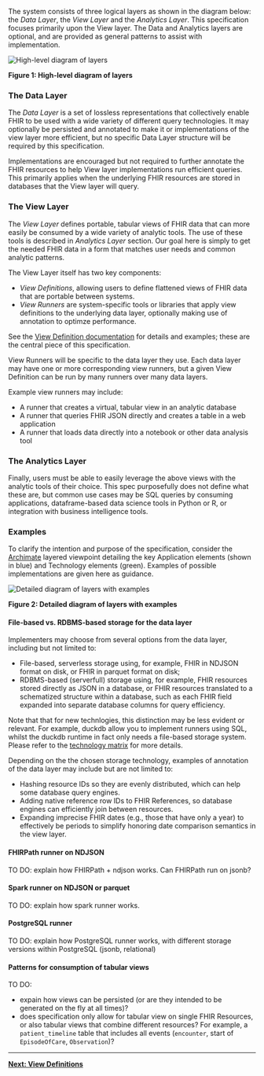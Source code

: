 The system consists of three logical layers as shown in the diagram below:
the *Data Layer*, the *View Layer* and the *Analytics Layer*. This specification
focuses primarily upon the View layer. The Data and Analytics layers are optional,
and are provided as general patterns to assist with implementation.

<img src="layers-high-level.jpg" alt="High-level diagram of layers" style="float: none"/>

**Figure 1: High-level diagram of layers**

### The Data Layer
The *Data Layer* is a set of lossless representations that collectively enable FHIR
to be used with a wide variety of different query technologies. It may
optionally be persisted and annotated to make it or implementations of the view
layer more efficient, but no specific Data Layer structure will be required by
this specification.

Implementations are encouraged but not required to further annotate the FHIR
resources to help View layer implementations run efficient queries. This
primarily applies when the underlying FHIR resources are stored in databases
that the View layer will query.

### The View Layer
The *View Layer* defines portable, tabular views of FHIR data that can more easily
be consumed by a wide variety of analytic tools. The use of these tools is
described in *Analytics Layer* section. Our goal here is simply to get
the needed FHIR data in a form that matches user needs and common analytic
patterns.

The View Layer itself has two key components:

* *View Definitions*, allowing users to define flattened views of FHIR data that
are portable between systems.
* *View Runners* are system-specific tools or libraries that apply view definitions to
the underlying data layer, optionally making use of annotation to optimze performance.

See the [View Definition documentation](StructureDefinition-ViewDefinition.html) for details and examples; 
these are the central piece of this specification.

View Runners will be specific to the data
layer they use. Each data layer may have one or more corresponding view
runners, but a given View Definition can be run by many runners over many
data layers.

Example view runners may include:

* A runner that creates a virtual, tabular view in an analytic database
* A runner that queries FHIR JSON directly and creates a table in a web application
* A runner that loads data directly into a notebook or other data analysis tool

### The Analytics Layer

Finally, users must be able to easily leverage the above views with the analytic
tools of their choice. This spec purposefully does not define what these are,
but common use cases may be SQL queries by consuming applications, dataframe-based
data science tools in Python or R, or integration with business intelligence tools.

### Examples

To clarify the intention and purpose of the specification, consider the [Archimate](https://pubs.opengroup.org/architecture/archimate32-doc/) 
layered viewpoint detailing the key Application elements (shown in blue) and Technology elements (green).
Examples of possible implementations are given here as guidance. 

<img src="layers-detailed.jpg" alt="Detailed diagram of layers with examples" style="float: none"/>

**Figure 2: Detailed diagram of layers with examples**


#### File-based vs. RDBMS-based storage for the data layer

Implementers may choose from several options from the data layer, including but
not limited to:

* File-based, serverless storage using, for example, FHIR in NDJSON format on disk,
or FHIR in parquet format on disk;
* RDBMS-based (serverfull) storage using, for example, FHIR resources stored directly
as JSON in a database, or FHIR resources translated to a schematized structure within
a database, such as each FHIR field expanded into separate database columns for query efficiency.

Note that that for new technlogies, this distinction may be less evident or relevant.
For example, duckdb allow you to implement runners using SQL, whilst the duckdb runtime in fact
only needs a file-based storage system. Please refer to the [technology matrix](tech-matrix.html) for more details.

Depending on the the chosen storage technology, examples of annotation of the data layer
may include but are not limited to:

* Hashing resource IDs so they are evenly distributed, which can help some
database query engines.
* Adding native reference row IDs to FHIR References, so database engines can
efficiently join between resources.
* Expanding imprecise FHIR dates (e.g., those that have only a year) to
effectively be periods to simplify honoring date comparison semantics in the view layer.


#### FHIRPath runner on NDJSON

TO DO: explain how FHIRPath + ndjson works. Can FHIRPath run on jsonb?


#### Spark runner on NDJSON or parquet

TO DO: explain how spark runner works.

#### PostgreSQL runner

TO DO: explain how PostgreSQL runner works, with different storage versions within PostgreSQL (jsonb, relational)

#### Patterns for consumption of tabular views

TO DO:
- expain how views can be persisted (or are they intended to be generated on the fly at all times)?
- does specification only allow for tabular view on single FHIR Resources, or also tabular views that
combine different resources? For example, a `patient_timeline` table that includes all events (`encounter`, start of `EpisodeOfCare`, `Observation`)?

---

**[Next: View Definitions](view-definition.html)**
